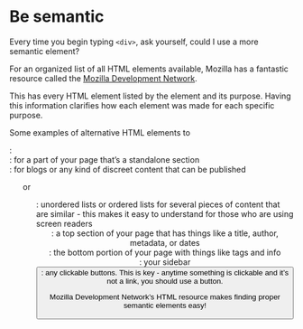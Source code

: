 # Be semantic

Every time you begin typing `<div>`, ask yourself, could I use a more semantic element?

For an organized list of all HTML elements available, Mozilla has a fantastic resource called the [Mozilla Development Network](https://developer.mozilla.org/en-US/docs/Web/HTML/Element).

This has every HTML element listed by the element and its purpose. Having this information clarifies how each element was made for each specific purpose.

Some examples of alternative HTML elements to **<div>**:
**<section>**: for a part of your page that’s a standalone section
**<article>**: for blogs or any kind of discreet content that can be published
**<ul>** or **<ol>**: unordered lists or ordered lists for several pieces of content that are similar - this makes it easy to understand for those who are using screen readers
**<header>**: a top section of your page that has things like a title, author, metadata, or dates
**<footer>**: the bottom portion of your page with things like tags and info
**<aside>**: your sidebar
**<button>**: any clickable buttons. This is key - anytime something is clickable and it’s not a link, you should use a button.

Mozilla Development Network’s HTML resource makes finding proper semantic elements easy!

